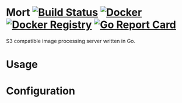 # Mort [![Build Status](https://travis-ci.org/aldor007/mort.png)](https://travis-ci.org/aldor007/mort) [![Docker](https://img.shields.io/badge/docker-aldor007/mort-blue.svg)](https://hub.docker.com/r/aldor007/mort/) [![Docker Registry](https://img.shields.io/docker/pulls/aldor007/mort.svg)](https://hub.docker.com/r/aldor007/mort/) [![Go Report Card](http://goreportcard.com/badge/aldor007/mort)](http://goreportcard.com/report/aldor007/mort) 


S3 compatible image processing server written in Go.

# Usage

# Configuration
